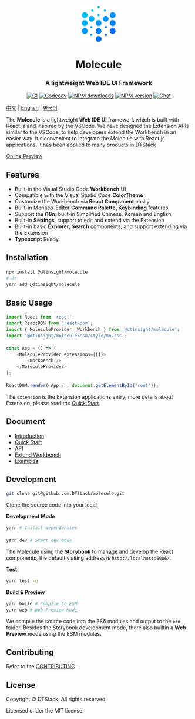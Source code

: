 <div align="center">

 <img src="https://github.com/DTStack/molecule/blob/main/website/static/img/logo%403x.png" width="20%" height="20%" alt="molecule" />
 <h1>Molecule</h1>
 <h3>A lightweight Web IDE UI Framework</h3>

[![CI][ci-image]][ci-url] [![Codecov][codecov-image]][codecov-url] [![NPM downloads][download-img]][download-url] [![NPM version][npm-version]][npm-version-url] [![Chat][online-chat-img]][online-chat-url]

</div>

[ci-image]: https://github.com/DTStack/molecule/actions/workflows/main.yml/badge.svg
[ci-url]: https://github.com/DTStack/molecule/actions/workflows/main.yml
[codecov-image]: https://codecov.io/gh/DTStack/molecule/branch/main/graph/badge.svg?token=PDjbCBo6qz
[codecov-url]: https://codecov.io/gh/DTStack/molecule
[download-img]: https://img.shields.io/npm/dm/@dtinsight/molecule.svg?style=flat
[download-url]: https://www.npmjs.com/package/@dtinsight/molecule
[npm-version]: https://img.shields.io/npm/v/@dtinsight/molecule.svg?style=flat-square
[npm-version-url]: https://www.npmjs.com/package/@dtinsight/molecule
[online-chat-img]: https://img.shields.io/discord/920616811261743104?logo=Molecule
[online-chat-url]: https://discord.com/invite/b62gpHwNA7

[中文](./README-zhCN.md) | [English](./README.md) | [한국어](./README-koKR.md)

The **Molecule** is a lightweight **Web IDE UI** framework which is built with React.js and inspired by the VSCode. We have designed the Extension APIs similar to the VSCode, to help developers extend the Workbench in an easier way. It's convenient to integrate the Molecule with React.js applications. It has been applied to many products in [DTStack](https://www.dtstack.com/)

[Online Preview](https://dtstack.github.io/molecule-examples/#/)

## Features

-   Built-in the Visual Studio Code **Workbench** UI
-   Compatible with the Visual Studio Code **ColorTheme**
-   Customize the Workbench via **React Component** easily
-   Built-in Monaco-Editor **Command Palette, Keybinding** features
-   Support the **i18n**, built-in Simplified Chinese, Korean and English
-   Built-in **Settings**, support to edit and extend via the Extension
-   Built-in basic **Explorer, Search** components, and support extending via the Extension
-   **Typescript** Ready

## Installation

```bash
npm install @dtinsight/molecule
# Or
yarn add @dtinsight/molecule
```

## Basic Usage

```javascript
import React from 'react';
import ReactDOM from 'react-dom';
import { MoleculeProvider, Workbench } from '@dtinsight/molecule';
import '@dtinsight/molecule/esm/style/mo.css';

const App = () => (
    <MoleculeProvider extensions={[]}>
        <Workbench />
    </MoleculeProvider>
);

ReactDOM.render(<App />, document.getElementById('root'));
```

The `extension` is the Extension applications entry, more details about Extension, please read the [Quick Start](https://dtstack.github.io/molecule/docs/quick-start).

## Document

-   [Introduction](https://dtstack.github.io/molecule/docs/introduction)
-   [Quick Start](https://dtstack.github.io/molecule/docs/quick-start)
-   [API](https://dtstack.github.io/molecule/docs/api)
-   [Extend Workbench](https://dtstack.github.io/molecule/docs/guides/extend-workbench)
-   [Examples](https://github.com/DTStack/molecule-examples)

## Development

```bash
git clone git@github.com:DTStack/molecule.git
```

Clone the source code into your local

**Development Mode**

```bash
yarn # Install dependencies

yarn dev # Start dev mode
```

The Molecule using the **Storybook** to manage and develop the React components, the default visiting address is `http://localhost:6006/`.

**Test**

```bash
yarn test -u
```

**Build & Preview**

```bash
yarn build # Compile to ESM
yarn web # Web Preview Mode
```

We compile the source code into the ES6 modules and output to the **`esm`** folder. Besides the Storybook development mode, there also builtin a **Web Preview** mode using the ESM modules.

## Contributing

Refer to the [CONTRIBUTING](https://github.com/DTStack/molecule/blob/main/CONTRIBUTING.md).

## License

Copyright © DTStack. All rights reserved.

Licensed under the MIT license.
